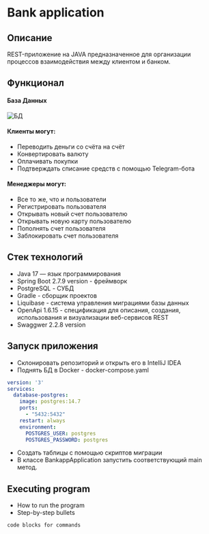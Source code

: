 # Bank application

## Описание

REST-приложение на JAVA предназначенное для организации процессов взаимодействия между клиентом и банком.

## Функционал

#### База Данных

![БД](https://user-images.githubusercontent.com/77917592/227283748-40c6948f-994a-4c74-b8a1-97ed0994cabb.jpg)


#### Клиенты могут:

* Переводить деньги со счёта на счёт
* Конвертировать валюту
* Оплачивать покупки
* Подтверждать списание средств с помощью Telegram-бота
  
#### Менеджеры могут:
* Все то же, что и пользователи
* Регистрировать пользователя
* Открывать новый счет пользователю
* Открывать новую карту пользователю
* Пополнять счет пользователя
* Заблокировать счет пользователя


## Стек технологий

* Java 17 — язык программирования
* Spring Boot 2.7.9 version - фреймворк
* PostgreSQL - СУБД
* Gradle - сборщик проектов
* Liquibase - система управления миграциями базы данных
* OpenApi 1.6.15 - спецификация для описания, создания, использования и      визуализации веб-сервисов REST
* Swaggwer 2.2.8 version
  

## Запуск приложения

* Склонировать репозиторий и открыть его в IntelliJ IDEA
* Поднять БД в Docker - docker-compose.yaml
```yaml
version: '3'
services:
  database-postgres:
    image: postgres:14.7
    ports:
      - "5432:5432"
    restart: always
    environment:
      POSTGRES_USER: postgres
      POSTGRES_PASSWORD: postgres
 ```
* Создать таблицы с помощью скриптов миграции
* В классе BankappApplication запустить соответствующий main метод.

## Executing program

* How to run the program
* Step-by-step bullets
```
code blocks for commands
```
